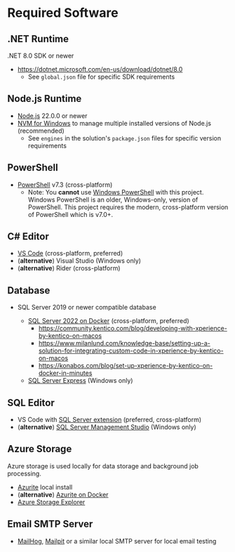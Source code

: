 # Required Software

## .NET Runtime

.NET 8.0 SDK or newer

- <https://dotnet.microsoft.com/en-us/download/dotnet/8.0>
  - See `global.json` file for specific SDK requirements

## Node.js Runtime

- [Node.js](https://nodejs.org/en/download/package-manager) 22.0.0 or newer
- [NVM for Windows](https://github.com/coreybutler/nvm-windows) to manage
  multiple installed versions of Node.js (recommended)
  - See `engines` in the solution's `package.json` files for specific version
    requirements

## PowerShell

- [PowerShell](https://learn.microsoft.com/en-us/powershell/scripting/overview?view=powershell-7.3)
  v7.3 (cross-platform)
  - Note: You **cannot** use
    [Windows PowerShell](https://learn.microsoft.com/en-us/powershell/scripting/what-is-windows-powershell)
    with this project. Windows PowerShell is an older, Windows-only, version of
    PowerShell. This project requires the modern, cross-platform version of
    PowerShell which is v7.0+.

## C# Editor

- [VS Code](https://code.visualstudio.com) (cross-platform, preferred)
- (**alternative**) Visual Studio (Windows only)
- (**alternative**) Rider (cross-platform)

## Database

- SQL Server 2019 or newer compatible database

  - [SQL Server 2022 on Docker](https://learn.microsoft.com/en-us/sql/linux/sql-server-linux-setup?view=sql-server-ver15)
    (cross-platform, preferred)
    - <https://community.kentico.com/blog/developing-with-xperience-by-kentico-on-macos>
    - <https://www.milanlund.com/knowledge-base/setting-up-a-solution-for-integrating-custom-code-in-xperience-by-kentico-on-macos>
    - <https://konabos.com/blog/set-up-xperience-by-kentico-on-docker-in-minutes>
  - [SQL Server Express](https://www.microsoft.com/en-us/sql-server/sql-server-downloads)
    (Windows only)

## SQL Editor

- VS Code with
  [SQL Server extension](https://marketplace.visualstudio.com/items/?itemName=ms-mssql.mssql)
  (preferred, cross-platform)
- (**alternative**)
  [SQL Server Management Studio](https://learn.microsoft.com/en-us/ssms/download-sql-server-management-studio-ssms)
  (Windows only)

## Azure Storage

Azure storage is used locally for data storage and background job processing.

- [Azurite](https://learn.microsoft.com/en-us/azure/storage/common/storage-use-azurite?tabs=visual-studio%2Cblob-storage)
  local install
- (**alternative**)
  [Azurite on Docker](https://github.com/Azure/Azurite?tab=readme-ov-file#dockerhub)
- [Azure Storage Explorer](https://azure.microsoft.com/en-us/products/storage/storage-explorer/)

## Email SMTP Server

- [MailHog](https://github.com/mailhog/MailHog),
  [Mailpit](https://github.com/axllent/mailpit) or a similar local SMTP server
  for local email testing
